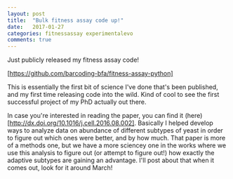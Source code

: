 ```yaml
---
layout: post
title:  "Bulk fitness assay code up!"
date:   2017-01-27
categories: fitnessassay experimentalevo
comments: true
---
```


Just publicly released my fitness assay code!

[https://github.com/barcoding-bfa/fitness-assay-python]

This is essentially the first bit of science I've done that's been published, and my first time releasing code into the wild.
Kind of cool to see the first successful project of my PhD actually out there.

In case you're interested in reading the paper, you can find it (here)[http://dx.doi.org/10.1016/j.cell.2016.08.002]. Basically
I helped develop ways to analyze data on abundance of different subtypes of yeast in order to figure out which ones were
better, and by how much. That paper is more of a methods one, but we have a more sciencey one in the works where we use this
analysis to figure out (or attempt to figure out!) how exactly the adaptive subtypes are gaining an advantage. I'll post
about that when it comes out, look for it around March!
